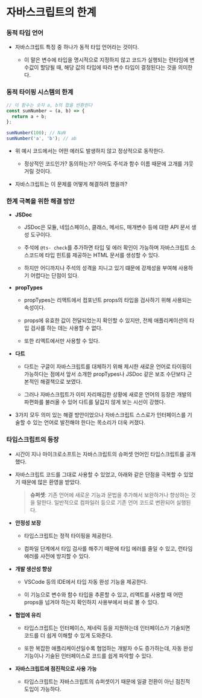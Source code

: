 # 자바스크립트의 한계

### 동적 타입 언어

- 자바스크립트 특징 중 하나가 동적 타입 언어라는 것이다.

  - 이 말은 변수에 타입을 명시적으로 지정하지 않고 코드가 실행되는 런타임에 변수값이 할당될 때, 해당 값의 타입에 따라 변수 타입이 결정된다는 것을 의미한다.

### 동적 타이핑 시스템의 한계

```js
// 이 함수는 숫자 a, b의 합을 반환한다
const sumNumber = (a, b) => {
  return a + b;
};

sumNumber(100); // NaN
sumNumber('a', 'b'); // ab
```

- 위 예시 코드에서는 어떤 에러도 발생하지 않고 정상적으로 동작한다.

  - 정상적인 코드인가? 동의하는가? 아마도 주석과 함수 이름 때문에 고개를 갸웃거릴 것이다.

- 자바스크립트는 이 문제를 어떻게 해결하려 했을까?

### 한계 극복을 위한 해결 방안

- **JSDoc**

  - JSDoc은 모듈, 네임스페이스, 클래스, 메서드, 매개변수 등에 대한 API 문서 생성 도구이다.

  - 주석에 `@ts- check`를 추가하면 타입 및 에러 확인이 가능하며 자바스크립트 소스코드에 타입 힌트를 제공하는 HTML 문서를 생성할 수 있다.

  - 하지만 어디까지나 주석의 성격을 지니고 있기 떄문에 강제성을 부여해 사용하기 어렵다는 단점이 있다.

- **propTypes**

  - propTypes는 리액트에서 컴포넌트 props의 타입을 검사하기 위해 사용되는 속성이다.

  - props에 유효한 값이 전달되었는지 확인할 수 있지만, 전체 애플리케이션의 타입 검사를 하는 데는 사용할 수 없다.

  - 또한 리액트에서만 사용할 수 있다.

- **다트**

  - 다트는 구글이 자바스크립트를 대체하기 위해 제시한 새로운 언어로 타이핑이 가능하다는 점에서 앞서 소개한 propTypes나 JSDoc 같은 보조 수단보다 근본적인 해결책으로 보였다.

  - 그러나 자바스크립트가 이미 자리매김한 상황에 새로운 언어의 등장은 개발의 파편화를 불러올 수 있어 다트를 달갑지 않게 보는 시선이 강했다.

- 3가지 모두 의미 있는 해결 방안이었으나 자바스크립트 스스로가 인터페이스를 기술할 수 있는 언어로 발전해야 한다는 목소리가 더욱 커졌다.

### 타입스크립트의 등장

- 시간이 지나 마이크로소프트는 자바스크립트의 슈퍼셋 언어인 타입스크립트를 공개했다.

- 자바스크립트 코드를 그대로 사용할 수 있었고, 아래와 같은 단점을 극복할 수 있었기 때문에 많은 환영을 받았다.

  > **슈퍼셋**: 기존 언어에 새로운 기능과 문법을 추가해서 보완하거나 향상하는 것을 말한다. 일반적으로 컴파일러 등으로 기존 언어 코드로 변환되어 실행된다.

- **안정성 보장**

  - 타입스크립트는 정적 타이핑을 제공한다.

  - 컴파일 단계에서 타입 검사를 해주기 때문에 타입 에러를 줄일 수 있고, 런타임 에러를 사전에 방지할 수 있다.

- **개발 생산성 향상**

  - VSCode 등의 IDE에서 타입 자동 완성 기능을 제공한다.

  - 이 기능으로 변수와 함수 타입을 추론할 수 있고, 리액트를 사용할 때 어떤 props을 넘겨야 하는지 확인하지 사용부에서 바로 볼 수 있다.

- **협업에 유리**

  - 타입스크립트는 인터페이스, 제네릭 등을 지원하는데 인터페이스가 기술되면 코드를 더 쉽게 이해할 수 있게 도와준다.

  - 또한 복잡한 애플리케이션일수록 협업하는 개발자 수도 증가하는데, 자동 완성 기능이나 기술된 인터페이스로 코드를 쉽게 파악할 수 있다.

- **자바스크립트에 점진적으로 사용 가능**

  - 타입스크립트는 자바스크립트의 슈퍼셋이기 때문에 일괄 전환이 아닌 점진적 도입이 가능하다.

